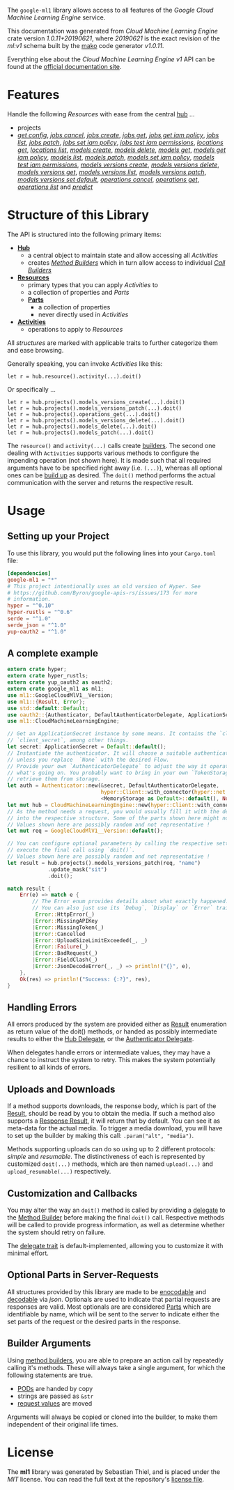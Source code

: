 <!---
DO NOT EDIT !
This file was generated automatically from 'src/mako/api/README.md.mako'
DO NOT EDIT !
-->
The `google-ml1` library allows access to all features of the *Google Cloud Machine Learning Engine* service.

This documentation was generated from *Cloud Machine Learning Engine* crate version *1.0.11+20190621*, where *20190621* is the exact revision of the *ml:v1* schema built by the [mako](http://www.makotemplates.org/) code generator *v1.0.11*.

Everything else about the *Cloud Machine Learning Engine* *v1* API can be found at the
[official documentation site](https://cloud.google.com/ml/).
# Features

Handle the following *Resources* with ease from the central [hub](https://docs.rs/google-ml1/1.0.11+20190621/google_ml1/struct.CloudMachineLearningEngine.html) ... 

* projects
 * [*get config*](https://docs.rs/google-ml1/1.0.11+20190621/google_ml1/struct.ProjectGetConfigCall.html), [*jobs cancel*](https://docs.rs/google-ml1/1.0.11+20190621/google_ml1/struct.ProjectJobCancelCall.html), [*jobs create*](https://docs.rs/google-ml1/1.0.11+20190621/google_ml1/struct.ProjectJobCreateCall.html), [*jobs get*](https://docs.rs/google-ml1/1.0.11+20190621/google_ml1/struct.ProjectJobGetCall.html), [*jobs get iam policy*](https://docs.rs/google-ml1/1.0.11+20190621/google_ml1/struct.ProjectJobGetIamPolicyCall.html), [*jobs list*](https://docs.rs/google-ml1/1.0.11+20190621/google_ml1/struct.ProjectJobListCall.html), [*jobs patch*](https://docs.rs/google-ml1/1.0.11+20190621/google_ml1/struct.ProjectJobPatchCall.html), [*jobs set iam policy*](https://docs.rs/google-ml1/1.0.11+20190621/google_ml1/struct.ProjectJobSetIamPolicyCall.html), [*jobs test iam permissions*](https://docs.rs/google-ml1/1.0.11+20190621/google_ml1/struct.ProjectJobTestIamPermissionCall.html), [*locations get*](https://docs.rs/google-ml1/1.0.11+20190621/google_ml1/struct.ProjectLocationGetCall.html), [*locations list*](https://docs.rs/google-ml1/1.0.11+20190621/google_ml1/struct.ProjectLocationListCall.html), [*models create*](https://docs.rs/google-ml1/1.0.11+20190621/google_ml1/struct.ProjectModelCreateCall.html), [*models delete*](https://docs.rs/google-ml1/1.0.11+20190621/google_ml1/struct.ProjectModelDeleteCall.html), [*models get*](https://docs.rs/google-ml1/1.0.11+20190621/google_ml1/struct.ProjectModelGetCall.html), [*models get iam policy*](https://docs.rs/google-ml1/1.0.11+20190621/google_ml1/struct.ProjectModelGetIamPolicyCall.html), [*models list*](https://docs.rs/google-ml1/1.0.11+20190621/google_ml1/struct.ProjectModelListCall.html), [*models patch*](https://docs.rs/google-ml1/1.0.11+20190621/google_ml1/struct.ProjectModelPatchCall.html), [*models set iam policy*](https://docs.rs/google-ml1/1.0.11+20190621/google_ml1/struct.ProjectModelSetIamPolicyCall.html), [*models test iam permissions*](https://docs.rs/google-ml1/1.0.11+20190621/google_ml1/struct.ProjectModelTestIamPermissionCall.html), [*models versions create*](https://docs.rs/google-ml1/1.0.11+20190621/google_ml1/struct.ProjectModelVersionCreateCall.html), [*models versions delete*](https://docs.rs/google-ml1/1.0.11+20190621/google_ml1/struct.ProjectModelVersionDeleteCall.html), [*models versions get*](https://docs.rs/google-ml1/1.0.11+20190621/google_ml1/struct.ProjectModelVersionGetCall.html), [*models versions list*](https://docs.rs/google-ml1/1.0.11+20190621/google_ml1/struct.ProjectModelVersionListCall.html), [*models versions patch*](https://docs.rs/google-ml1/1.0.11+20190621/google_ml1/struct.ProjectModelVersionPatchCall.html), [*models versions set default*](https://docs.rs/google-ml1/1.0.11+20190621/google_ml1/struct.ProjectModelVersionSetDefaultCall.html), [*operations cancel*](https://docs.rs/google-ml1/1.0.11+20190621/google_ml1/struct.ProjectOperationCancelCall.html), [*operations get*](https://docs.rs/google-ml1/1.0.11+20190621/google_ml1/struct.ProjectOperationGetCall.html), [*operations list*](https://docs.rs/google-ml1/1.0.11+20190621/google_ml1/struct.ProjectOperationListCall.html) and [*predict*](https://docs.rs/google-ml1/1.0.11+20190621/google_ml1/struct.ProjectPredictCall.html)




# Structure of this Library

The API is structured into the following primary items:

* **[Hub](https://docs.rs/google-ml1/1.0.11+20190621/google_ml1/struct.CloudMachineLearningEngine.html)**
    * a central object to maintain state and allow accessing all *Activities*
    * creates [*Method Builders*](https://docs.rs/google-ml1/1.0.11+20190621/google_ml1/trait.MethodsBuilder.html) which in turn
      allow access to individual [*Call Builders*](https://docs.rs/google-ml1/1.0.11+20190621/google_ml1/trait.CallBuilder.html)
* **[Resources](https://docs.rs/google-ml1/1.0.11+20190621/google_ml1/trait.Resource.html)**
    * primary types that you can apply *Activities* to
    * a collection of properties and *Parts*
    * **[Parts](https://docs.rs/google-ml1/1.0.11+20190621/google_ml1/trait.Part.html)**
        * a collection of properties
        * never directly used in *Activities*
* **[Activities](https://docs.rs/google-ml1/1.0.11+20190621/google_ml1/trait.CallBuilder.html)**
    * operations to apply to *Resources*

All *structures* are marked with applicable traits to further categorize them and ease browsing.

Generally speaking, you can invoke *Activities* like this:

```Rust,ignore
let r = hub.resource().activity(...).doit()
```

Or specifically ...

```ignore
let r = hub.projects().models_versions_create(...).doit()
let r = hub.projects().models_versions_patch(...).doit()
let r = hub.projects().operations_get(...).doit()
let r = hub.projects().models_versions_delete(...).doit()
let r = hub.projects().models_delete(...).doit()
let r = hub.projects().models_patch(...).doit()
```

The `resource()` and `activity(...)` calls create [builders][builder-pattern]. The second one dealing with `Activities` 
supports various methods to configure the impending operation (not shown here). It is made such that all required arguments have to be 
specified right away (i.e. `(...)`), whereas all optional ones can be [build up][builder-pattern] as desired.
The `doit()` method performs the actual communication with the server and returns the respective result.

# Usage

## Setting up your Project

To use this library, you would put the following lines into your `Cargo.toml` file:

```toml
[dependencies]
google-ml1 = "*"
# This project intentionally uses an old version of Hyper. See
# https://github.com/Byron/google-apis-rs/issues/173 for more
# information.
hyper = "^0.10"
hyper-rustls = "^0.6"
serde = "^1.0"
serde_json = "^1.0"
yup-oauth2 = "^1.0"
```

## A complete example

```Rust
extern crate hyper;
extern crate hyper_rustls;
extern crate yup_oauth2 as oauth2;
extern crate google_ml1 as ml1;
use ml1::GoogleCloudMlV1__Version;
use ml1::{Result, Error};
use std::default::Default;
use oauth2::{Authenticator, DefaultAuthenticatorDelegate, ApplicationSecret, MemoryStorage};
use ml1::CloudMachineLearningEngine;

// Get an ApplicationSecret instance by some means. It contains the `client_id` and 
// `client_secret`, among other things.
let secret: ApplicationSecret = Default::default();
// Instantiate the authenticator. It will choose a suitable authentication flow for you, 
// unless you replace  `None` with the desired Flow.
// Provide your own `AuthenticatorDelegate` to adjust the way it operates and get feedback about 
// what's going on. You probably want to bring in your own `TokenStorage` to persist tokens and
// retrieve them from storage.
let auth = Authenticator::new(&secret, DefaultAuthenticatorDelegate,
                              hyper::Client::with_connector(hyper::net::HttpsConnector::new(hyper_rustls::TlsClient::new())),
                              <MemoryStorage as Default>::default(), None);
let mut hub = CloudMachineLearningEngine::new(hyper::Client::with_connector(hyper::net::HttpsConnector::new(hyper_rustls::TlsClient::new())), auth);
// As the method needs a request, you would usually fill it with the desired information
// into the respective structure. Some of the parts shown here might not be applicable !
// Values shown here are possibly random and not representative !
let mut req = GoogleCloudMlV1__Version::default();

// You can configure optional parameters by calling the respective setters at will, and
// execute the final call using `doit()`.
// Values shown here are possibly random and not representative !
let result = hub.projects().models_versions_patch(req, "name")
             .update_mask("sit")
             .doit();

match result {
    Err(e) => match e {
        // The Error enum provides details about what exactly happened.
        // You can also just use its `Debug`, `Display` or `Error` traits
         Error::HttpError(_)
        |Error::MissingAPIKey
        |Error::MissingToken(_)
        |Error::Cancelled
        |Error::UploadSizeLimitExceeded(_, _)
        |Error::Failure(_)
        |Error::BadRequest(_)
        |Error::FieldClash(_)
        |Error::JsonDecodeError(_, _) => println!("{}", e),
    },
    Ok(res) => println!("Success: {:?}", res),
}

```
## Handling Errors

All errors produced by the system are provided either as [Result](https://docs.rs/google-ml1/1.0.11+20190621/google_ml1/enum.Result.html) enumeration as return value of 
the doit() methods, or handed as possibly intermediate results to either the 
[Hub Delegate](https://docs.rs/google-ml1/1.0.11+20190621/google_ml1/trait.Delegate.html), or the [Authenticator Delegate](https://docs.rs/yup-oauth2/*/yup_oauth2/trait.AuthenticatorDelegate.html).

When delegates handle errors or intermediate values, they may have a chance to instruct the system to retry. This 
makes the system potentially resilient to all kinds of errors.

## Uploads and Downloads
If a method supports downloads, the response body, which is part of the [Result](https://docs.rs/google-ml1/1.0.11+20190621/google_ml1/enum.Result.html), should be
read by you to obtain the media.
If such a method also supports a [Response Result](https://docs.rs/google-ml1/1.0.11+20190621/google_ml1/trait.ResponseResult.html), it will return that by default.
You can see it as meta-data for the actual media. To trigger a media download, you will have to set up the builder by making
this call: `.param("alt", "media")`.

Methods supporting uploads can do so using up to 2 different protocols: 
*simple* and *resumable*. The distinctiveness of each is represented by customized 
`doit(...)` methods, which are then named `upload(...)` and `upload_resumable(...)` respectively.

## Customization and Callbacks

You may alter the way an `doit()` method is called by providing a [delegate](https://docs.rs/google-ml1/1.0.11+20190621/google_ml1/trait.Delegate.html) to the 
[Method Builder](https://docs.rs/google-ml1/1.0.11+20190621/google_ml1/trait.CallBuilder.html) before making the final `doit()` call. 
Respective methods will be called to provide progress information, as well as determine whether the system should 
retry on failure.

The [delegate trait](https://docs.rs/google-ml1/1.0.11+20190621/google_ml1/trait.Delegate.html) is default-implemented, allowing you to customize it with minimal effort.

## Optional Parts in Server-Requests

All structures provided by this library are made to be [enocodable](https://docs.rs/google-ml1/1.0.11+20190621/google_ml1/trait.RequestValue.html) and 
[decodable](https://docs.rs/google-ml1/1.0.11+20190621/google_ml1/trait.ResponseResult.html) via *json*. Optionals are used to indicate that partial requests are responses 
are valid.
Most optionals are are considered [Parts](https://docs.rs/google-ml1/1.0.11+20190621/google_ml1/trait.Part.html) which are identifiable by name, which will be sent to 
the server to indicate either the set parts of the request or the desired parts in the response.

## Builder Arguments

Using [method builders](https://docs.rs/google-ml1/1.0.11+20190621/google_ml1/trait.CallBuilder.html), you are able to prepare an action call by repeatedly calling it's methods.
These will always take a single argument, for which the following statements are true.

* [PODs][wiki-pod] are handed by copy
* strings are passed as `&str`
* [request values](https://docs.rs/google-ml1/1.0.11+20190621/google_ml1/trait.RequestValue.html) are moved

Arguments will always be copied or cloned into the builder, to make them independent of their original life times.

[wiki-pod]: http://en.wikipedia.org/wiki/Plain_old_data_structure
[builder-pattern]: http://en.wikipedia.org/wiki/Builder_pattern
[google-go-api]: https://github.com/google/google-api-go-client

# License
The **ml1** library was generated by Sebastian Thiel, and is placed 
under the *MIT* license.
You can read the full text at the repository's [license file][repo-license].

[repo-license]: https://github.com/Byron/google-apis-rsblob/master/LICENSE.md
